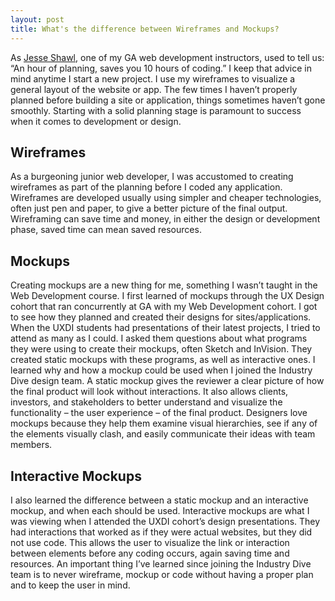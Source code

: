 ```yaml
---
layout: post
title: What's the difference between Wireframes and Mockups?
---
```


As [Jesse Shawl](https://twitter.com/jshawl), one of my GA web development instructors, used to tell us: “An hour of planning, saves you 10 hours of coding.” I keep that advice in mind anytime I start a new project. I use my wireframes to visualize a general layout of the website or app. The few times I haven’t properly planned before building a site or application, things sometimes haven’t gone smoothly. Starting with a solid planning stage is paramount to success when it comes to development or design.

## Wireframes
As a burgeoning junior web developer, I was accustomed to creating wireframes as part of the planning before I coded any application. Wireframes are developed usually using simpler and cheaper technologies, often just pen and paper, to give a better picture of the final output. Wireframing can save time and money, in either the design or development phase, saved time can mean saved resources.

## Mockups
Creating mockups are a new thing for me, something I wasn’t taught in the Web Development course. I first learned of mockups through the UX Design cohort that ran concurrently at GA with my Web Development cohort. I got to see how they planned and created their designs for sites/applications. When the UXDI students had presentations of their latest projects, I tried to attend as many as I could. I asked them questions about what programs they were using to create their mockups, often Sketch and InVision. They created static mockups with these programs, as well as interactive ones.
I learned why and how a mockup could be used when I joined the Industry Dive design team. A static mockup gives the reviewer a clear picture of how the final product will look without interactions. It also allows clients, investors, and stakeholders to better understand and visualize the functionality – the user experience – of the final product.
Designers love mockups because they help them examine visual hierarchies, see if any of the elements visually clash, and easily communicate their ideas with team members.

## Interactive Mockups
I also learned the difference between a static mockup and an interactive mockup, and when each should be used. Interactive mockups are what I was viewing when I attended the UXDI cohort’s design presentations. They had interactions that worked as if they were actual websites, but they did not use code. This allows the user to visualize the link or interaction between elements before any coding occurs, again saving time and resources. An important thing I’ve learned since joining the Industry Dive team is to never wireframe, mockup or code without having a proper plan and to keep the user in mind.
